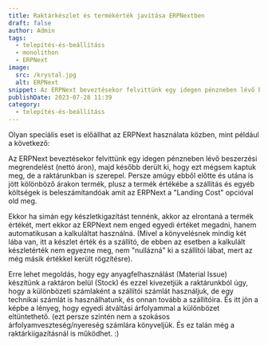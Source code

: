 ```yaml
---
title: Raktárkészlet és termékérték javítása ERPNextben
draft: false
author: Admin
tags:
  - telepítés-és-beállításs
  - monolithon
  - ERPNext
image:
  src: /krystal.jpg
  alt: ERPNext
snippet: Az ERPNext beveztésekor felvittünk egy idegen pénzneben lévő beszerzési megrendelést (nettó áron), majd később derült ki, hogy ezt mégsem kaptuk meg,
publishDate: 2023-07-28 11:39
category:
  - telepítés-és-beállításs
---
```



Olyan speciális eset is előállhat az ERPNext használata közben, mint például a következő:

Az ERPNext beveztésekor felvittünk egy idegen pénzneben lévő beszerzési megrendelést (nettó áron), majd később derült ki, hogy ezt mégsem kaptuk meg, de a raktárunkban is szerepel. Persze amúgy ebből előtte és utána is jött kölönböző árakon termék, plusz a termék értékébe a szállítás és egyéb költségek is beleszámítandóak amit az ERPNext a "Landing Cost" opcióval old meg. 

Ekkor ha simán egy készletkigazítást tennénk, akkor az elrontaná a termék értékét, mert ekkor az ERPNext nem enged egyedi értéket megadni, hanem automatikusan a kalkuláltat használná. (Mivel a könyvelésnek mindig két lába van, itt a készlet érték és a szállító, de ebben az esetben a kalkulált készletérték nem egyezne meg, nem "nullázná" ki a szállítói lábat, mert az még másik értékkel került rögzítésre). 

Erre lehet megoldás, hogy egy anyagfelhasználást (Material Issue) készítünk a raktáron belül (Stock) és ezzel kivezetjük a raktárunkból úgy, hogy a különbözeti számlaként a szállítói számlát használjuk, de egy technikai számlát is használhatunk, és onnan tovább a szállítóira. És itt jön a képbe a lényeg, hogy egyedi átváltási árfolyammal a különbözet eltüntethető. (ezt persze szintén nem a szokásos árfolyamveszteség/nyereség számlára könyveljük. És ez talán még a raktárkiigazításnál is működhet. :)